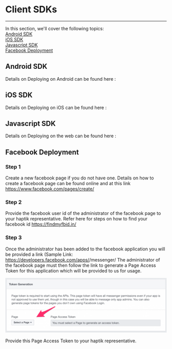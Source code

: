 # Client SDKs
------
In this section, we'll cover the following topics:   
[Android SDK](#android-sdk)  
[iOS SDK](#ios-sdk)  
[Javascript SDK](#javascript-sdk)  
[Facebook Deployment](#facebook-deployment)  

## Android SDK

Details on Deploying on  Android  can be found here :

## iOS SDK

Details on Deploying on iOS can be found here :

## Javascript SDK

Details on Deploying on the web can be found here :

## Facebook Deployment

### Step 1

Create a new facebook page if you do not have one. Details on how to create a facebook page can be found online and at this link https://www.facebook.com/pages/create/

### Step 2

Provide the facebook user id of the administrator of the facebook page to your haptik representative. Refer here for steps on how to find your facebook id https://findmyfbid.in/

### Step 3

Once the administrator has been added to the facebook application you will be provided a link (Sample Link: https://developers.facebook.com/apps/<your app id here>/messenger/
The administrator of the facebook page must then follow the link to generate a Page Access Token for this application which will be provided to us for usage.

![img](fb_token.png)

Provide this Page Access Token to your haptik representative.
